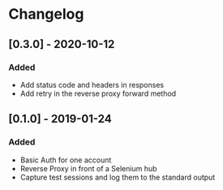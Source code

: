 # Changelog
## [0.3.0] - 2020-10-12
### Added
- Add status code and headers in responses
- Add retry in the reverse proxy forward method

## [0.1.0] - 2019-01-24
### Added
- Basic Auth for one account
- Reverse Proxy in front of a Selenium hub
- Capture test sessions and log them to the standard output
